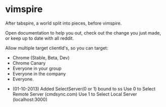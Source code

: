vimspire
========

After tabspire,
a world split into pieces,
before vimspire.


Open documentation to help you out,
check out the change you just made,
or keep up to date with all reddit.

Allow multiple target clientId's, so you can target:
- Chrome (Stable, Beta, Dev)
- Chrome Canary
- Everyone in your group
- Everyone in the company
- Everyone.


+ (01-10-2013) Added SelectServer(0 or 1)  bound to  <Leader>ss
	Use 0 to Select Remote Server (cmdsync.com)
	Use 1 to Select Local Server (localhost:3000)
